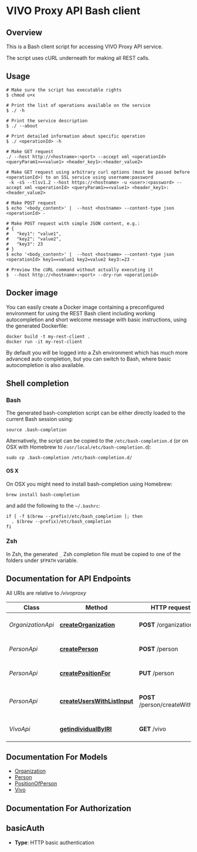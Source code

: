 # VIVO Proxy API Bash client

## Overview
This is a Bash client script for accessing VIVO Proxy API service.

The script uses cURL underneath for making all REST calls.

## Usage

```shell
# Make sure the script has executable rights
$ chmod u+x 

# Print the list of operations available on the service
$ ./ -h

# Print the service description
$ ./ --about

# Print detailed information about specific operation
$ ./ <operationId> -h

# Make GET request
./ --host http://<hostname>:<port> --accept xml <operationId> <queryParam1>=<value1> <header_key1>:<header_value2>

# Make GET request using arbitrary curl options (must be passed before <operationId>) to an SSL service using username:password
 -k -sS --tlsv1.2 --host https://<hostname> -u <user>:<password> --accept xml <operationId> <queryParam1>=<value1> <header_key1>:<header_value2>

# Make POST request
$ echo '<body_content>' |  --host <hostname> --content-type json <operationId> -

# Make POST request with simple JSON content, e.g.:
# {
#   "key1": "value1",
#   "key2": "value2",
#   "key3": 23
# }
$ echo '<body_content>' |  --host <hostname> --content-type json <operationId> key1==value1 key2=value2 key3:=23 -

# Preview the cURL command without actually executing it
$  --host http://<hostname>:<port> --dry-run <operationid>

```

## Docker image
You can easily create a Docker image containing a preconfigured environment
for using the REST Bash client including working autocompletion and short
welcome message with basic instructions, using the generated Dockerfile:

```shell
docker build -t my-rest-client .
docker run -it my-rest-client
```

By default you will be logged into a Zsh environment which has much more
advanced auto completion, but you can switch to Bash, where basic autocompletion
is also available.

## Shell completion

### Bash
The generated bash-completion script can be either directly loaded to the current Bash session using:

```shell
source .bash-completion
```

Alternatively, the script can be copied to the `/etc/bash-completion.d` (or on OSX with Homebrew to `/usr/local/etc/bash-completion.d`):

```shell
sudo cp .bash-completion /etc/bash-completion.d/
```

#### OS X
On OSX you might need to install bash-completion using Homebrew:
```shell
brew install bash-completion
```
and add the following to the `~/.bashrc`:

```shell
if [ -f $(brew --prefix)/etc/bash_completion ]; then
  . $(brew --prefix)/etc/bash_completion
fi
```

### Zsh
In Zsh, the generated `_` Zsh completion file must be copied to one of the folders under `$FPATH` variable.


## Documentation for API Endpoints

All URIs are relative to */vivoproxy*

Class | Method | HTTP request | Description
------------ | ------------- | ------------- | -------------
*OrganizationApi* | [**createOrganization**](docs/OrganizationApi.md#createorganization) | **POST** /organization | Create an organization in VIVO
*PersonApi* | [**createPerson**](docs/PersonApi.md#createperson) | **POST** /person | Create a person in VIVO
*PersonApi* | [**createPositionFor**](docs/PersonApi.md#createpositionfor) | **PUT** /person | Create organizational position for
*PersonApi* | [**createUsersWithListInput**](docs/PersonApi.md#createuserswithlistinput) | **POST** /person/createWithList | Creates list of users with given input array
*VivoApi* | [**getindividualByIRI**](docs/VivoApi.md#getindividualbyiri) | **GET** /vivo | Get an individual by IRI


## Documentation For Models

 - [Organization](docs/Organization.md)
 - [Person](docs/Person.md)
 - [PositionOfPerson](docs/PositionOfPerson.md)
 - [Vivo](docs/Vivo.md)


## Documentation For Authorization


## basicAuth

- **Type**: HTTP basic authentication


